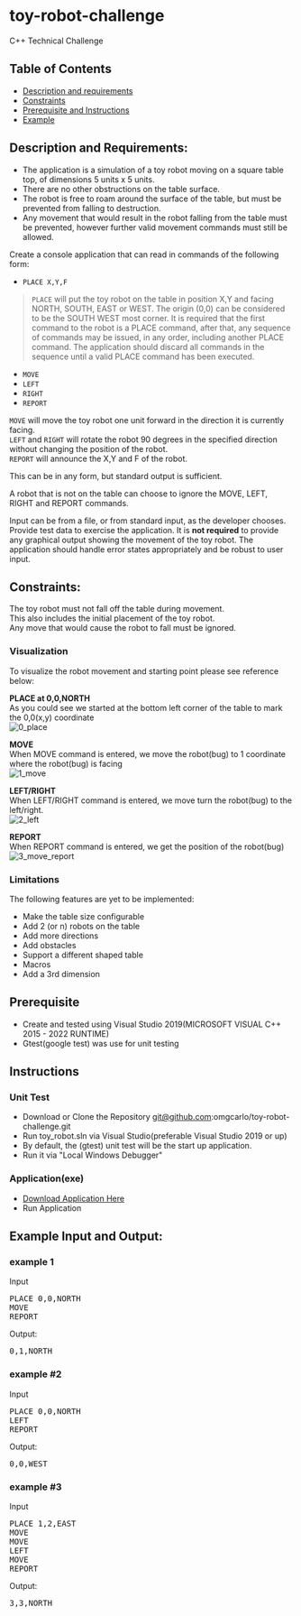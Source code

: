 # toy-robot-challenge
C++ Technical Challenge
## Table of Contents  
* [Description and requirements](#description)  
* [Constraints](#constraints) 
* [Prerequisite and Instructions](#prerequisite)   
* [Example](#example)  


<a name="description"/>

## Description and Requirements:
* The application is a simulation of a toy robot moving on a square table top, of dimensions 5 units x 5 units.
* There are no other obstructions on the table surface.
* The robot is free to roam around the surface of the table, but must be prevented from falling to destruction.
* Any movement that would result in the robot falling from the table must be prevented, however further valid movement commands must still be allowed.

Create a console application that can read in commands of the following form:

* `PLACE X,Y,F`

> `PLACE` will put the toy robot on the table in position X,Y and facing NORTH, SOUTH, EAST or WEST.
The origin (0,0) can be considered to be the SOUTH WEST most corner.
It is required that the first command to the robot is a PLACE command,
after that, any sequence of commands may be issued, in any order, including another PLACE command.
The application should discard all commands in the sequence until a valid PLACE command has been executed.

* `MOVE`
* `LEFT`
* `RIGHT`
* `REPORT`


`MOVE` will move the toy robot one unit forward in the direction it is currently facing.<br/>
`LEFT` and `RIGHT` will rotate the robot 90 degrees in the specified direction without changing the position of the robot. <br/>
`REPORT` will announce the X,Y and F of the robot. <br/>

This can be in any form, but standard output is sufficient. <br/>

A robot that is not on the table can choose to ignore the MOVE, LEFT, RIGHT and REPORT commands. 

Input can be from a file, or from standard input, as the developer chooses. 
Provide test data to exercise the application. 
It is **not required** to provide any graphical output showing the movement of the toy robot. 
The application should handle error states appropriately and be robust to user input.

<a name="constraints"/>

## Constraints: 
The toy robot must not fall off the table during movement.<br/> 
This also includes the initial placement of the toy robot. <br/>
Any move that would cause the robot to fall must be ignored.<br/>

### Visualization
To visualize the robot movement and starting point please see reference below:

**PLACE at 0,0,NORTH**<br/>
As you could see we started at the bottom left corner of the table to mark the 0,0(x,y) coordinate<br/>
![0_place](https://user-images.githubusercontent.com/13585907/171349681-9fbae0f6-2255-47ea-be05-2aa77e53e09c.PNG)

**MOVE**<br/>
When MOVE command is entered, we move the robot(bug) to 1 coordinate where the robot(bug) is facing<br/>
![1_move](https://user-images.githubusercontent.com/13585907/171349691-ab8f1205-0914-4c2d-8701-5db7869ba764.PNG)

**LEFT/RIGHT**<br/>
When LEFT/RIGHT command is entered, we move turn the robot(bug) to the left/right.<br/>
![2_left](https://user-images.githubusercontent.com/13585907/171349723-3d81b11e-2df5-4eff-a636-25142e8d2123.PNG)

**REPORT**<br/>
When REPORT command is entered, we get the position of the robot(bug)<br/>
![3_move_report](https://user-images.githubusercontent.com/13585907/171349731-23da5053-7a16-465f-a975-61aa9cfda006.PNG)

### Limitations

The following features are yet to be implemented:

* Make the table size configurable
* Add 2 (or n) robots on the table
* Add more directions
* Add obstacles
* Support a different shaped table
* Macros
* Add a 3rd dimension

<a name="prerequisite"/>

## Prerequisite
* Create and tested using Visual Studio 2019(MICROSOFT VISUAL C++ 2015 - 2022 RUNTIME)
* Gtest(google test) was use for unit testing

## Instructions
### Unit Test
* Download or Clone the Repository git@github.com:omgcarlo/toy-robot-challenge.git
* Run toy_robot.sln via Visual Studio(preferable Visual Studio 2019 or up)
* By default, the (gtest) unit test will be the start up application. 
* Run it via "Local Windows Debugger"
### Application(exe)
* [Download Application Here](https://github.com/omgcarlo/toy-robot-challenge/releases/tag/basic_feature)
* Run Application

<a name="example"/>

## Example Input and Output: 
### example 1
Input
<pre>
PLACE 0,0,NORTH 
MOVE 
REPORT 
</pre>
Output: 
<pre>
0,1,NORTH 
</pre>
### example #2
Input
<pre>
PLACE 0,0,NORTH 
LEFT 
REPORT 
</pre>
Output: 
<pre>
0,0,WEST 
</pre>
### example #3
Input
<pre>
PLACE 1,2,EAST 
MOVE 
MOVE 
LEFT 
MOVE 
REPORT 
</pre>
Output: 
<pre>
3,3,NORTH
